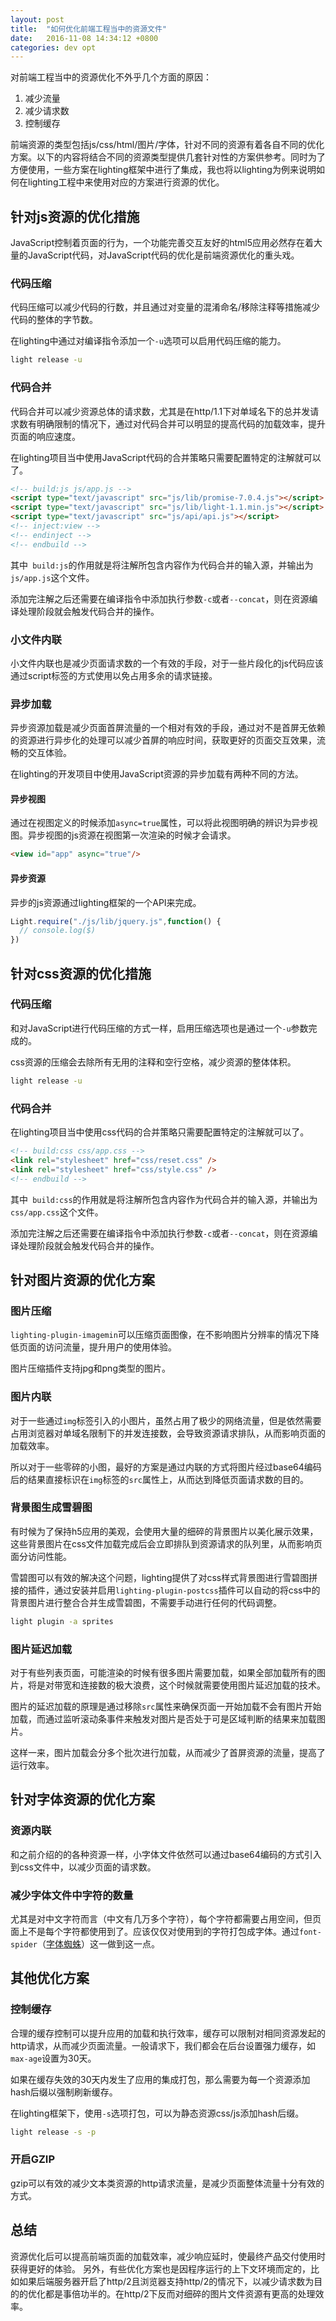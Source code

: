 ```yaml
---
layout: post
title:  "如何优化前端工程当中的资源文件"
date:   2016-11-08 14:34:12 +0800
categories: dev opt
---
```


对前端工程当中的资源优化不外乎几个方面的原因：

1. 减少流量
2. 减少请求数
3. 控制缓存

前端资源的类型包括js/css/html/图片/字体，针对不同的资源有着各自不同的优化方案。以下的内容将结合不同的资源类型提供几套针对性的方案供参考。同时为了方便使用，一些方案在lighting框架中进行了集成，我也将以lighting为例来说明如何在lighting工程中来使用对应的方案进行资源的优化。

## 针对js资源的优化措施

JavaScript控制着页面的行为，一个功能完善交互友好的html5应用必然存在着大量的JavaScript代码，对JavaScript代码的优化是前端资源优化的重头戏。

### 代码压缩

代码压缩可以减少代码的行数，并且通过对变量的混淆命名/移除注释等措施减少代码的整体的字节数。

在lighting中通过对编译指令添加一个`-u`选项可以启用代码压缩的能力。

```bash
light release -u
```

### 代码合并

代码合并可以减少资源总体的请求数，尤其是在http/1.1下对单域名下的总并发请求数有明确限制的情况下，通过对代码合并可以明显的提高代码的加载效率，提升页面的响应速度。

在lighting项目当中使用JavaScript代码的合并策略只需要配置特定的注解就可以了。

```html
<!-- build:js js/app.js -->
<script type="text/javascript" src="js/lib/promise-7.0.4.js"></script>
<script type="text/javascript" src="js/lib/light-1.1.min.js"></script>
<script type="text/javascript" src="js/api/api.js"></script>
<!-- inject:view -->
<!-- endinject -->
<!-- endbuild -->
```

其中` build:js`的作用就是将注解所包含内容作为代码合并的输入源，并输出为`js/app.js`这个文件。

添加完注解之后还需要在编译指令中添加执行参数`-c`或者`--concat`，则在资源编译处理阶段就会触发代码合并的操作。

### 小文件内联

小文件内联也是减少页面请求数的一个有效的手段，对于一些片段化的js代码应该通过script标签的方式使用以免占用多余的请求链接。

### 异步加载

异步资源加载是减少页面首屏流量的一个相对有效的手段，通过对不是首屏无依赖的资源进行异步化的处理可以减少首屏的响应时间，获取更好的页面交互效果，流畅的交互体验。

在lighting的开发项目中使用JavaScript资源的异步加载有两种不同的方法。

#### 异步视图

通过在视图定义的时候添加`async=true`属性，可以将此视图明确的辨识为异步视图。异步视图的js资源在视图第一次渲染的时候才会请求。

```html
<view id="app" async="true"/>
```

#### 异步资源

异步的js资源通过lighting框架的一个API来完成。

```javascript
Light.require("./js/lib/jquery.js",function() {
  // console.log($)
})
```
## 针对css资源的优化措施

### 代码压缩

和对JavaScript进行代码压缩的方式一样，启用压缩选项也是通过一个`-u`参数完成的。

css资源的压缩会去除所有无用的注释和空行空格，减少资源的整体体积。

```bash
light release -u
```

### 代码合并

在lighting项目当中使用css代码的合并策略只需要配置特定的注解就可以了。

```html
<!-- build:css css/app.css -->
<link rel="stylesheet" href="css/reset.css" />
<link rel="stylesheet" href="css/style.css" />
<!-- endbuild -->
```

其中` build:css`的作用就是将注解所包含内容作为代码合并的输入源，并输出为`css/app.css`这个文件。

添加完注解之后还需要在编译指令中添加执行参数`-c`或者`--concat`，则在资源编译处理阶段就会触发代码合并的操作。

## 针对图片资源的优化方案

### 图片压缩

`lighting-plugin-imagemin`可以压缩页面图像，在不影响图片分辨率的情况下降低页面的访问流量，提升用户的使用体验。

图片压缩插件支持jpg和png类型的图片。

### 图片内联

对于一些通过`img`标签引入的小图片，虽然占用了极少的网络流量，但是依然需要占用浏览器对单域名限制下的并发连接数，会导致资源请求排队，从而影响页面的加载效率。

所以对于一些零碎的小图，最好的方案是通过内联的方式将图片经过base64编码后的结果直接标识在`img`标签的`src`属性上，从而达到降低页面请求数的目的。

### 背景图生成雪碧图

有时候为了保持h5应用的美观，会使用大量的细碎的背景图片以美化展示效果，这些背景图片在css文件加载完成后会立即排队到资源请求的队列里，从而影响页面分访问性能。

雪碧图可以有效的解决这个问题，lighting提供了对css样式背景图进行雪碧图拼接的插件，通过安装并启用`lighting-plugin-postcss`插件可以自动的将css中的背景图片进行整合合并生成雪碧图，不需要手动进行任何的代码调整。

```bash
light plugin -a sprites
```

### 图片延迟加载

对于有些列表页面，可能渲染的时候有很多图片需要加载，如果全部加载所有的图片，将是对带宽和连接数的极大浪费，这个时候就需要使用图片延迟加载的技术。

图片的延迟加载的原理是通过移除`src`属性来确保页面一开始加载不会有图片开始加载，而通过监听滚动条事件来触发对图片是否处于可是区域判断的结果来加载图片。

这样一来，图片加载会分多个批次进行加载，从而减少了首屏资源的流量，提高了运行效率。

## 针对字体资源的优化方案

### 资源内联

和之前介绍的的各种资源一样，小字体文件依然可以通过base64编码的方式引入到css文件中，以减少页面的请求数。

### 减少字体文件中字符的数量

尤其是对中文字符而言（中文有几万多个字符），每个字符都需要占用空间，但页面上不是每个字符都使用到了。应该仅仅对使用到的字符打包成字体。通过`font-spider`（[字体蜘蛛](http://font-spider.org/#use)）这一做到这一点。

## 其他优化方案

### 控制缓存

合理的缓存控制可以提升应用的加载和执行效率，缓存可以限制对相同资源发起的http请求，从而减少页面流量。一般请求下，我们都会在后台设置强力缓存，如`max-age`设置为30天。

如果在缓存失效的30天内发生了应用的集成打包，那么需要为每一个资源添加hash后缀以强制刷新缓存。

在lighting框架下，使用`-s`选项打包，可以为静态资源css/js添加hash后缀。

```bash
light release -s -p
```

### 开启GZIP

gzip可以有效的减少文本类资源的http请求流量，是减少页面整体流量十分有效的方式。

## 总结

资源优化后可以提高前端页面的加载效率，减少响应延时，使最终产品交付使用时获得更好的体验。
另外，有些优化方案也是因程序运行的上下文环境而定的，比如如果后端服务器开启了http/2且浏览器支持http/2的情况下，以减少请求数为目的的优化都是事倍功半的。在http/2下反而对细碎的图片文件资源有更高的处理效率。